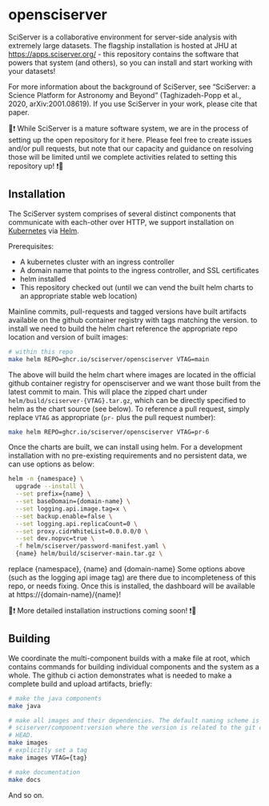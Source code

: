 # opensciserver

SciServer is a collaborative environment for server-side analysis with extremely
large datasets. The flagship installation is hosted at JHU at
https://apps.sciserver.org/ - this repository contains the software that powers
that system (and others), so you can install and start working with your
datasets!

For more information about the background of SciServer, see “SciServer: a
Science Platform for Astronomy and Beyond” (Taghizadeh-Popp et al., 2020,
arXiv:2001.08619). If you use SciServer in your work, please cite that paper.

🚧❗ While SciServer is a mature software system, we are in the process of
setting up the open repository for it here. Please feel free to create issues
and/or pull requests, but note that our capacity and guidance on resolving those
will be limited until we complete activities related to setting this repository
up! ❗🚧

## Installation

The SciServer system comprises of several distinct components that communicate
with each-other over HTTP, we support installation on
[Kubernetes](https://kubernetes.io/) via [Helm](https://helm.sh/).

Prerequisites:
* A kubernetes cluster with an ingress controller
* A domain name that points to the ingress controller, and SSL certificates
* helm installed
* This repository checked out (until we can vend the built helm charts to an
  appropriate stable web location)

Mainline commits, pull-requests and tagged versions have built artifacts
available on the github container registry with tags matching the version. to
install we need to build the helm chart reference the appropriate repo location
and version of built images:

```sh
# within this repo
make helm REPO=ghcr.io/sciserver/opensciserver VTAG=main
```

The above will build the helm chart where images are located in the official
github container registry for opensciserver and we want those built from the
latest commit to main. This will place the zipped chart under
`helm/build/sciserver-{VTAG}.tar.gz`, which can be directly specified to helm as
the chart source (see below). To reference a pull request, simply replace `VTAG`
as appropriate (`pr-` plus the pull request number):

```sh
make helm REPO=ghcr.io/sciserver/opensciserver VTAG=pr-6
```

Once the charts are built, we can install using helm. For a development
installation with no pre-existing requirements and no persistent data, we can
use options as below:

```sh
helm -n {namespace} \
  upgrade --install \
  --set prefix={name} \
  --set baseDomain={domain-name} \
  --set logging.api.image.tag=x \
  --set backup.enable=false \
  --set logging.api.replicaCount=0 \
  --set proxy.cidrWhiteList=0.0.0.0/0 \
  --set dev.nopvc=true \
  -f helm/sciserver/password-manifest.yaml \
  {name} helm/build/sciserver-main.tar.gz \
```

replace {namespace}, {name} and {domain-name} Some options above (such as the
logging api image tag) are there due to incompleteness of this repo, or needs
fixing. Once this is installed, the dashboard will be available at
https://{domain-name}/{name}!

🚧❗ More detailed installation instructions coming soon! ❗🚧

## Building

We coordinate the multi-component builds with a make file at root, which
contains commands for building individual components and the system as a whole.
The github ci action demonstrates what is needed to make a complete build and
upload artifacts, briefly:

```sh
# make the java components
make java

# make all images and their dependencies. The default naming scheme is
# sciserver/component:version where the version is related to the git commit at
# HEAD.
make images
# explicitly set a tag
make images VTAG={tag}

# make documentation
make docs
```

And so on.

